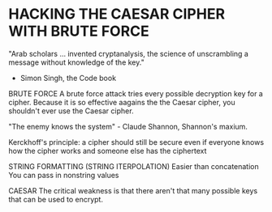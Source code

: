 # HACKING THE CAESAR CIPHER WITH BRUTE FORCE

"Arab scholars ... invented cryptanalysis, the science of unscrambling a message without knowledge of the key."
- Simon Singh, the Code book


BRUTE FORCE
A brute force attack tries every possible decryption key for a cipher. Because it is so effective aagains the the Caesar cipher, you shouldn't ever use the Caesar cipher.


"The enemy knows the system" - Claude Shannon, Shannon's maxium. 

Kerckhoff's principle: a cipher should still be secure even if everyone knows how the cipher works and someone else has the ciphertext


STRING FORMATTING (STRING ITERPOLATION)
Easier than concatenation
You can pass in nonstring values


CAESAR
The critical weakness is that there aren't that many possible keys that can be used to encrypt.